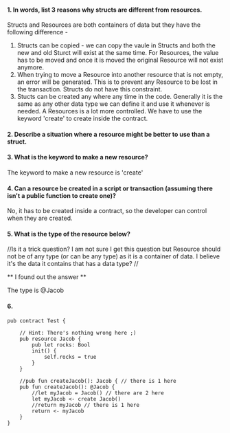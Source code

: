 #### 1. In words, list 3 reasons why structs are different from resources.
Structs and Resources are both containers of data but they have the following difference -
1. Structs can be copied - we can copy the vaule in Structs and both the new and old Sturct will exist at the same time. For Resources, the value has to be moved and once it is moved the original Resource will not exist anymore.
2. When trying to move a Resource into another resource that is not empty, an error will be generated. This is to prevent any Resource to be lost in the transaction. Structs do not have this constraint.
3. Stucts can be created any where any time in the code. Generally it is the same as any other data type we can define it and use it whenever is needed. A Resources is a lot more controlled. We have to use the keyword 'create' to create inside the contract. 

#### 2. Describe a situation where a resource might be better to use than a struct.

#### 3. What is the keyword to make a new resource?
The keyword to make a new resource is 'create'

#### 4. Can a resource be created in a script or transaction (assuming there isn't a public function to create one)?
No, it has to be created inside a contract, so the developer can control when they are created.

#### 5. What is the type of the resource below?
//Is it a trick question? I am not sure I get this question but Resource should not be of any type (or can be any type) as it is a container of data. I believe it's the data it contains that has a data type? //

** I found out the answer **

The type is @Jacob

#### 6.
```cadence
pub contract Test {

    // Hint: There's nothing wrong here ;)
    pub resource Jacob {
        pub let rocks: Bool
        init() {
            self.rocks = true
        }
    }

    //pub fun createJacob(): Jacob { // there is 1 here
    pub fun createJacob(): @Jacob {
        //let myJacob = Jacob() // there are 2 here
        let myJacob <- create Jacob()
        //return myJacob // there is 1 here
        return <- myJacob
    }
}
```
